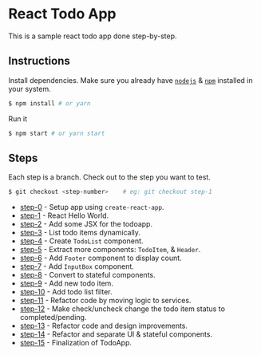 # React Todo App

This is a sample react todo app done step-by-step.

## Instructions

Install dependencies. Make sure you already have [`nodejs`](https://nodejs.org/en/) & [`npm`](https://www.npmjs.com/) installed in your system.
```bash
$ npm install # or yarn
```

Run it
```bash
$ npm start # or yarn start
```

## Steps
Each step is a branch. Check out to the step you want to test.

```bash
$ git checkout <step-number>    # eg: git checkout step-1
```
* [step-0](https://github.com/mcyos118/todo_react/commits/step-0) - Setup app using `create-react-app`.
* [step-1](https://github.com/mcyos118/todo_react/commits/step-1) - React Hello World.
* [step-2](https://github.com/mcyos118/todo_react/commits/step-2) - Add some JSX for the todoapp.
* [step-3](https://github.com/mcyos118/todo_react/commits/step-3) - List todo items dynamically.
* [step-4](https://github.com/mcyos118/todo_react/commits/step-4) - Create `TodoList` component.
* [step-5](https://github.com/mcyos118/todo_react/commits/step-5) - Extract more components: `TodoItem`, & `Header`.
* [step-6](https://github.com/mcyos118/todo_react/commits/step-6) - Add `Footer` component to display count.
* [step-7](https://github.com/mcyos118/todo_react/commits/step-7) - Add `InputBox` component.
* [step-8](https://github.com/mcyos118/todo_react/commits/step-8) - Convert to stateful components.
* [step-9](https://github.com/mcyos118/todo_react/commits/step-9) - Add new todo item.
* [step-10](https://github.com/mcyos118/todo_react/commits/step-10) - Add todo list filter.
* [step-11](https://github.com/mcyos118/todo_react/commits/step-11) - Refactor code by moving logic to services.
* [step-12](https://github.com/mcyos118/todo_react/commits/step-12) - Make check/uncheck change the todo item status to completed/pending.
* [step-13](https://github.com/mcyos118/todo_react/commits/step-13) - Refactor code and design improvements.
* [step-14](https://github.com/mcyos118/todo_react/commits/step-14) - Refactor and separate UI & stateful components.
* [step-15](https://github.com/mcyos118/todo_react/commits/step-15) - Finalization of TodoApp.
